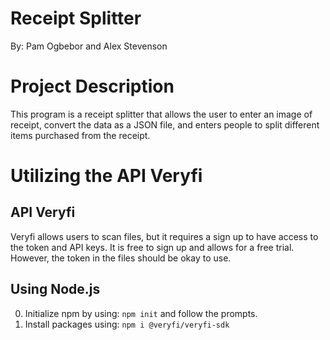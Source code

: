 # Receipt Splitter
By: Pam Ogbebor and Alex Stevenson

# Project Description
This program is a receipt splitter that allows the user to enter an image of receipt, convert the data as a JSON file, and enters people to split different items purchased from the receipt.

# Utilizing the API Veryfi
## API Veryfi
Veryfi allows users to scan files, but it requires a sign up to have access to the token and API keys. It is free to sign up and allows for a free trial. However, the token in the files should be okay to use.

## Using Node.js
0. Initialize npm by using: `npm init` and follow the prompts.
1. Install packages using: `npm i @veryfi/veryfi-sdk`